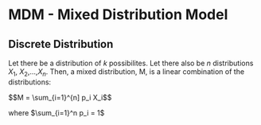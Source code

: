 # MDM - Mixed Distribution Model

## Discrete Distribution

Let there be a distribution of $k$ possibilites. Let there also be $n$ distributions $X_1$, $X_2$,...,$X_n$. Then, a mixed distribution, M, is a linear combination of the distributions:

$$M = \sum_{i=1}^{n] p_i X_i$$

where $\sum_{i=1}^n p_i = 1$
